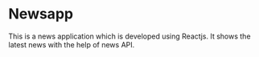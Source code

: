 # Newsapp
This is a news application which is developed using Reactjs. It shows the latest news with the help of news API.
